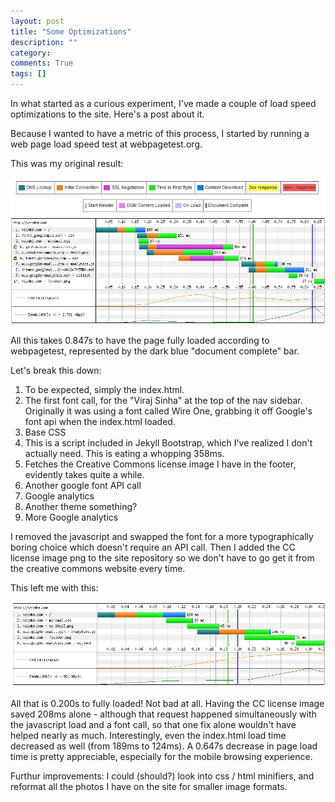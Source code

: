 ```yaml
---
layout: post
title: "Some Optimizations"
description: ""
category: 
comments: True
tags: []
---
```



In what started as a curious experiment, I've made a couple of load speed optimizations to the site. Here's a post about it. 

Because I wanted to have a metric of this process, I started by running a web page load speed test at webpagetest.org. 

<!--more-->


This was my original result:

<img src="/assets/legend.PNG">
<img src="/assets/speed_before.png">


All this takes 0.847s to have the page fully loaded according to webpagetest, represented by the dark blue "document complete" bar.

Let's break this down:

1. To be expected, simply the index.html.
2. The first font call, for the "Viraj Sinha" at the top of the nav sidebar. Originally it was using a font called Wire One, grabbing it off Google's font api when the index.html loaded.
3. Base CSS
4. This is a script included in Jekyll Bootstrap, which I've realized I don't actually need. This is eating a whopping 358ms.
5. Fetches the Creative Commons license image I have in the footer, evidently takes quite a while.
6. Another google font API call
7. Google analytics 
8. Another theme something?
9. More Google analytics


I removed the javascript and swapped the font for a more typographically boring choice which doesn't require an API call. Then I added the CC license image png to the site repository so we don't have to go get it from the creative commons website every time. 

This left me with this:

<img src="/assets/speed_after.png">

All that is 0.200s to fully loaded! Not bad at all. Having the CC license image saved 208ms alone - although that request happened simultaneously with the javascript load and a font call, so that one fix alone wouldn't have helped nearly as much. Interestingly, even the index.html load time decreased as well (from 189ms to 124ms). A 0.647s decrease in page load time is pretty appreciable, especially for the mobile browsing experience.

Furthur improvements: I could (should?) look into css / html minifiers, and reformat all the photos I have on the site for smaller image formats.
